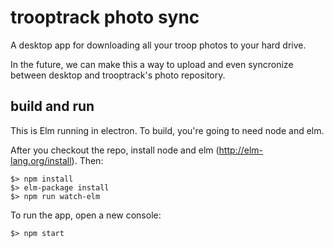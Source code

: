 # trooptrack photo sync

A desktop app for downloading all your troop photos to your hard drive.

In the future, we can make this a way to upload and even syncronize between desktop and trooptrack's photo repository.

## build and run

This is Elm running in electron. To build, you're going to need node and elm.

After you checkout the repo, install node and elm (http://elm-lang.org/install). Then:

```
$> npm install
$> elm-package install
$> npm run watch-elm
```

To run the app, open a new console:

```
$> npm start
```
